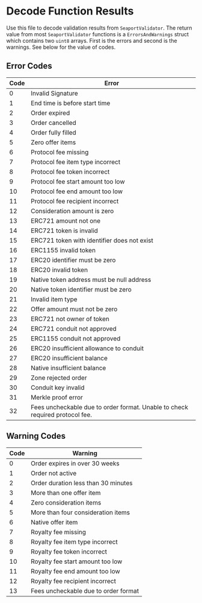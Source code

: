 # Decode Function Results
Use this file to decode validation results from `SeaportValidator`. The return value from most `SeaportValidator` functions is a `ErrorsAndWarnings` struct which contains two `uint8` arrays. First is the errors and second is the warnings. See below for the value of codes.

## Error Codes
| Code | Error |
| - | ----------- |
| 0 | Invalid Signature |
| 1 | End time is before start time |
| 2 | Order expired |
| 3 | Order cancelled |
| 4 | Order fully filled |
| 5 | Zero offer items |
| 6 | Protocol fee missing |
| 7 | Protocol fee item type incorrect |
| 8 | Protocol fee token incorrect |
| 9 | Protocol fee start amount too low |
| 10 | Protocol fee end amount too low |
| 11 | Protocol fee recipient incorrect |
| 12 | Consideration amount is zero |
| 13 | ERC721 amount not one |
| 14 | ERC721 token is invalid |
| 15 | ERC721 token with identifier does not exist |
| 16 | ERC1155 invalid token |
| 17 | ERC20 identifier must be zero |
| 18 | ERC20 invalid token |
| 19 | Native token address must be null address |
| 20 | Native token identifier must be zero |
| 21 | Invalid item type |
| 22 | Offer amount must not be zero |
| 23 | ERC721 not owner of token |
| 24 | ERC721 conduit not approved |
| 25 | ERC1155 conduit not approved |
| 26 | ERC20 insufficient allowance to conduit |
| 27 | ERC20 insufficient balance |
| 28 | Native insufficient balance |
| 29 | Zone rejected order |
| 30 | Conduit key invalid |
| 31 | Merkle proof error |
| 32 | Fees uncheckable due to order format. Unable to check required protocol fee. |

## Warning Codes
| Code | Warning |
| - | ----------- |
| 0 | Order expires in over 30 weeks |
| 1 | Order not active |
| 2 | Order duration less than 30 minutes |
| 3 | More than one offer item |
| 4 | Zero consideration items |
| 5 | More than four consideration items |
| 6 | Native offer item |
| 7 | Royalty fee missing |
| 8 | Royalty fee item type incorrect |
| 9 | Royalty fee token incorrect |
| 10 | Royalty fee start amount too low |
| 11 | Royalty fee end amount too low |
| 12 | Royalty fee recipient incorrect |
| 13 | Fees uncheckable due to order format |